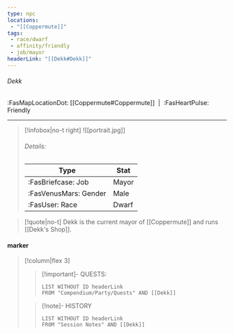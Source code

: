```yaml
---
type: npc
locations:
 - "[[Coppermute]]"
tags:
 - race/dwarf
 - affinity/friendly
 - job/mayor
headerLink: "[[Dekk#Dekk]]"
---
```

###### Dekk
<span class="sub2">:FasMapLocationDot: [[Coppermute#Coppermute]] &nbsp;|&nbsp; :FasHeartPulse: Friendly </span>
___

> [!infobox|no-t right]
> ![[portrait.jpg]]
> ###### Details:
> | Type | Stat |
> | ---- | ---- |
> | :FasBriefcase: Job |  Mayor |
> | :FasVenusMars: Gender | Male |
> | :FasUser: Race | Dwarf |
<span class="clearfix"></span>

> [!quote|no-t]
>Dekk is the current mayor of [[Coppermute]] and runs [[Dekk's Shop]].  

#### marker
> [!column|flex 3]
>> [!important]- QUESTS:
>>```dataview
>>LIST WITHOUT ID headerLink
>>FROM "Compendium/Party/Quests" AND [[Dekk]]
>
>>[!note]- HISTORY
>>```dataview
>>LIST WITHOUT ID headerLink
>>FROM "Session Notes" AND [[Dekk]]
